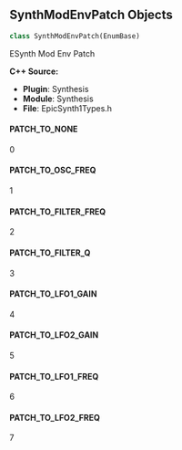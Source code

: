 ## SynthModEnvPatch Objects

```python
class SynthModEnvPatch(EnumBase)
```

ESynth Mod Env Patch

**C++ Source:**

- **Plugin**: Synthesis
- **Module**: Synthesis
- **File**: EpicSynth1Types.h

<a id="unreal.SynthModEnvPatch.PATCH_TO_NONE"></a>

#### PATCH_TO_NONE

0

<a id="unreal.SynthModEnvPatch.PATCH_TO_OSC_FREQ"></a>

#### PATCH_TO_OSC_FREQ

1

<a id="unreal.SynthModEnvPatch.PATCH_TO_FILTER_FREQ"></a>

#### PATCH_TO_FILTER_FREQ

2

<a id="unreal.SynthModEnvPatch.PATCH_TO_FILTER_Q"></a>

#### PATCH_TO_FILTER_Q

3

<a id="unreal.SynthModEnvPatch.PATCH_TO_LFO1_GAIN"></a>

#### PATCH_TO_LFO1_GAIN

4

<a id="unreal.SynthModEnvPatch.PATCH_TO_LFO2_GAIN"></a>

#### PATCH_TO_LFO2_GAIN

5

<a id="unreal.SynthModEnvPatch.PATCH_TO_LFO1_FREQ"></a>

#### PATCH_TO_LFO1_FREQ

6

<a id="unreal.SynthModEnvPatch.PATCH_TO_LFO2_FREQ"></a>

#### PATCH_TO_LFO2_FREQ

7

<a id="unreal.SynthModEnvBiasPatch"></a>